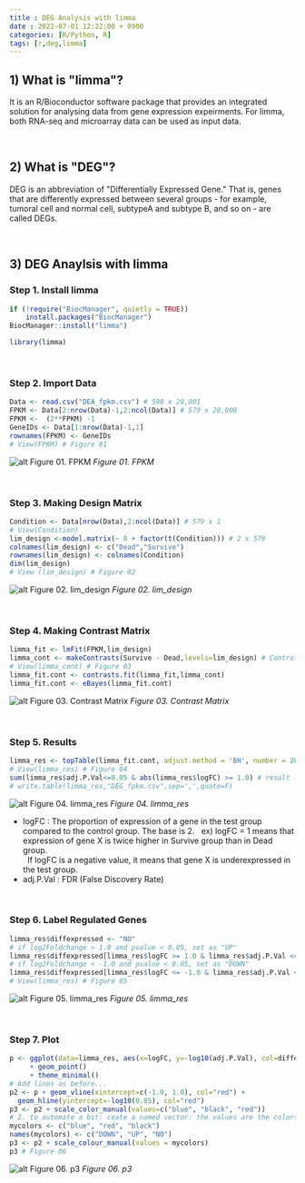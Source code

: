 ```yaml
---
title : DEG Analysis with limma
date : 2022-07-01 12:22:00 + 0900
categories: [R/Python, R]
tags: [r,deg,limma]
---
```


## 1) What is "limma"?

It is an R/Bioconductor software package that provides an integrated solution for analysing data from gene expression expeirments. For limma, both RNA-seq and microarray data can be used as input data. 


&nbsp;&nbsp;&nbsp;&nbsp;
## 2) What is "DEG"?

DEG is an abbreviation of "Differentially Expressed Gene." That is, genes that are differently expressed between several groups - for example, tumoral cell and normal cell, subtypeA and subtype B, and so on - are called DEGs. 


&nbsp;&nbsp;&nbsp;&nbsp;
## 3) DEG Anaylsis with limma

### Step 1. Install limma
```R
if (!require("BiocManager", quietly = TRUE))
    install.packages("BiocManager")
BiocManager::install("limma")

library(limma)
```

&nbsp;
### Step 2. Import Data
```R
Data <- read.csv("DEA_fpkm.csv") # 598 x 20,001
FPKM <- Data[2:nrow(Data)-1,2:ncol(Data)] # 579 x 20,000
FPKM <-  (2**FPKM) -1 
GeneIDs <- Data[1:nrow(Data)-1,1] 
rownames(FPKM) <- GeneIDs 
# View(FPKM) # Figure 01
```
![alt Figure 01. FPKM](/assets/posts/220701_FPKM.jpg)
*Figure 01. FPKM*

&nbsp;
### Step 3. Making Design Matrix
```R
Condition <- Data[nrow(Data),2:ncol(Data)] # 579 x 1
# View(Condition) 
lim_design <-model.matrix(~ 0 + factor(t(Condition))) # 2 x 579
colnames(lim_design) <- c("Dead","Survive")
rownames(lim_design) <- colnames(Condition)
dim(lim_design)
# View (lim_design) # Figure 02
```
![alt Figure 02. lim_design](/assets/posts/220701_limdesign.JPG) 
*Figure 02. lim_design*

&nbsp;
### Step 4. Making Contrast Matrix
```R
limma_fit <- lmFit(FPKM,lim_design)
limma_cont <- makeContrasts(Survive - Dead,levels=lim_design) # Control Group = Dead
# View(limma_cont) # Figure 03
limma_fit.cont <- contrasts.fit(limma_fit,limma_cont)
limma_fit.cont <- eBayes(limma_fit.cont)
```
![alt Figure 03. Contrast Matrix](/assets/posts/220701_contrast_matrix.jpg) 
*Figure 03. Contrast Matrix*

&nbsp;
### Step 5. Results
```R
limma_res <- topTable(limma_fit.cont, adjust.method = 'BH', number = 20000) 
# View(limma_res) # Figure 04
sum(limma_res$adj.P.Val<=0.05 & abs(limma_res$logFC) >= 1.0) # result : 132 
# write.table(limma_res,"DEG_fpkm.csv",sep=',',quote=F)
```
![alt Figure 04. limma_res](/assets/posts/220701_result1.jpg)
*Figure 04. limma_res*

+ logFC : The proportion of expression of a gene in the test group compared to the control group. The base is 2. 
&nbsp;    ex) logFC = 1 means that expression of gene X is twice higher in Survive group than in Dead group.
&nbsp;  
&nbsp;    If logFC is a negative value, it means that gene X is underexpressed in the test group. 
+ adj.P.Val : FDR (False Discovery Rate)

&nbsp;
### Step 6. Label Regulated Genes
```R
limma_res$diffexpressed <- "NO"
# if log2Foldchange > 1.0 and pvalue < 0.05, set as "UP" 
limma_res$diffexpressed[limma_res$logFC >= 1.0 & limma_res$adj.P.Val <= 0.05] <- "UP"
# if log2Foldchange < -1.0 and pvalue < 0.05, set as "DOWN"
limma_res$diffexpressed[limma_res$logFC <= -1.0 & limma_res$adj.P.Val <= 0.05] <- "DOWN"
# View(limma_res) # Figure 05
```
![alt Figure 05. limma_res](/assets/posts/220701_result2.jpg)
*Figure 05. limma_res*

&nbsp;
### Step 7. Plot
```R
p <- ggplot(data=limma_res, aes(x=logFC, y=-log10(adj.P.Val), col=diffexpressed)) 
     + geom_point() 
     + theme_minimal()
# Add lines as before...
p2 <- p + geom_vline(xintercept=c(-1.0, 1.0), col="red") +
  geom_hline(yintercept=-log10(0.05), col="red")
p3 <- p2 + scale_color_manual(values=c("blue", "black", "red"))
# 2. to automate a bit: ceate a named vector: the values are the colors to be used, the names are the categories they will be assigned to:
mycolors <- c("blue", "red", "black")
names(mycolors) <- c("DOWN", "UP", "NO")
p3 <- p2 + scale_colour_manual(values = mycolors)
p3 # Figure 06
```
![alt Figure 06. p3](/assets/posts/220701_p3.jpg "Figure 06. p3")
*Figure 06. p3*
